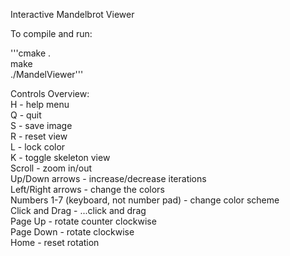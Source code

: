 Interactive Mandelbrot Viewer  
  
  
To compile and run:  
  
'''cmake .  
make  
./MandelViewer'''  
  
  
Controls Overview:  
H - help menu  
Q - quit  
S - save image  
R - reset view  
L - lock color   
K - toggle skeleton view    
Scroll - zoom in/out  
Up/Down arrows - increase/decrease iterations  
Left/Right arrows - change the colors  
Numbers 1-7 (keyboard, not number pad) - change color scheme  
Click and Drag - ...click and drag  
Page Up - rotate counter clockwise  
Page Down - rotate clockwise  
Home - reset rotation  
